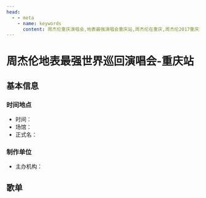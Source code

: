 ```yaml
---
head:
  - - meta
    - name: keywords
      content: 周杰伦重庆演唱会,地表最强演唱会重庆站,周杰伦在重庆,周杰伦2017重庆演唱会
---
```


# 周杰伦地表最强世界巡回演唱会-重庆站

## 基本信息

### 时间地点
- 时间：
- 场馆：
- 正式名：

### 制作单位
- 主办机构：

## 歌单